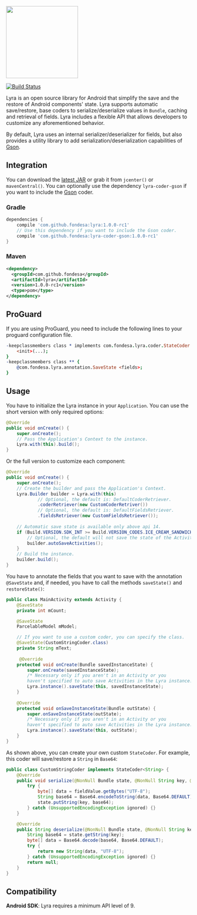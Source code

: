 <img src="https://raw.githubusercontent.com/Fondesa/Lyra/master/images/lyra_logo.png" height="196">

[![Build Status](https://travis-ci.org/Fondesa/Lyra.svg?branch=master)](https://travis-ci.org/Fondesa/Lyra)

Lyra is an open source library for Android that simplify the save and the restore of Android components' state.
Lyra supports automatic save/restore, base coders to serialize/deserialize values in `Bundle`, caching and retrieval of fields. Lyra includes a flexible API that allows developers to customize any aforementioned behavior.

By default, Lyra uses an internal serializer/deserializer for fields, but also provides a utility library to add serialization/deserialization capabilities of [Gson][1].

Integration
------

You can download the [latest JAR][2] or grab it from ```jcenter()``` or ```mavenCentral()```.
You can optionally use the dependency `lyra-coder-gson` if you want to include the [Gson][1] coder.

### Gradle ###

```gradle
dependencies {
    compile 'com.github.fondesa:lyra:1.0.0-rc1'
    // Use this dependency if you want to include the Gson coder.
    compile 'com.github.fondesa:lyra-coder-gson:1.0.0-rc1'
}
```

### Maven ###

```xml
<dependency>
  <groupId>com.github.fondesa</groupId>
  <artifactId>lyra</artifactId>
  <version>1.0.0-rc1</version>
  <type>pom</type>
</dependency>
```

ProGuard
--------

If you are using ProGuard, you need to include the following lines to your proguard configuration file.

```pro
-keepclassmembers class * implements com.fondesa.lyra.coder.StateCoder {
    <init>(...);
}
-keepclassmembers class ** {
    @com.fondesa.lyra.annotation.SaveState <fields>;
}
```

Usage
------

You have to initialize the Lyra instance in your `Application`.
You can use the short version with only required options:

```java
@Override
public void onCreate() {
    super.onCreate();
    // Pass the Application's Context to the instance.
    Lyra.with(this).build();
}
```

Or the full version to customize each component:

```java
@Override
public void onCreate() {
    super.onCreate();
    // Create the builder and pass the Application's Context.
    Lyra.Builder builder = Lyra.with(this)
            // Optional, the default is: DefaultCoderRetriever.
            .coderRetriever(new CustomCoderRetriver())
            // Optional, the default is: DefaultFieldsRetriever.
            .fieldsRetriever(new CustomFieldsRetriever());
    
    // Automatic save state is available only above api 14.
    if (Build.VERSION.SDK_INT >= Build.VERSION_CODES.ICE_CREAM_SANDWICH) {
        // Optional, the default will not save the state of the Activities automatically.
        builder.autoSaveActivities();
    }
    // Build the instance.
    builder.build();
}
```

You have to annotate the fields that you want to save with the annotation `@SaveState` and, if needed, you have to call the methods `saveState()` and `restoreState()`:

```java
public class MainActivity extends Activity {
    @SaveState
    private int mCount;

    @SaveState
    ParcelableModel mModel;

    // If you want to use a custom coder, you can specify the class.
    @SaveState(CustomStringCoder.class)
    private String mText;
    
     @Override
    protected void onCreate(Bundle savedInstanceState) {
        super.onCreate(savedInstanceState);
        /* Necessary only if you aren't in an Activity or you 
        haven't specified to auto save Activities in the Lyra instance. */
        Lyra.instance().saveState(this, savedInstanceState);
    }
    
    @Override
    protected void onSaveInstanceState(Bundle outState) {
        super.onSaveInstanceState(outState);
        /* Necessary only if you aren't in an Activity or you 
        haven't specified to auto save Activities in the Lyra instance. */
        Lyra.instance().saveState(this, outState);
    }
}
```

As shown above, you can create your own custom `StateCoder`. For example, this coder will save/restore a `String` in `Base64`:

```java
public class CustomStringCoder implements StateCoder<String> {
    @Override
    public void serialize(@NonNull Bundle state, @NonNull String key, @NonNull String fieldValue) {
        try {
            byte[] data = fieldValue.getBytes("UTF-8");
            String base64 = Base64.encodeToString(data, Base64.DEFAULT);
            state.putString(key, base64);
        } catch (UnsupportedEncodingException ignored) {}
    }

    @Override
    public String deserialize(@NonNull Bundle state, @NonNull String key) {
        String base64 = state.getString(key);
        byte[] data = Base64.decode(base64, Base64.DEFAULT);
        try {
            return new String(data, "UTF-8");
        } catch (UnsupportedEncodingException ignored) {}
        return null;
    }
}
```

Compatibility
------

**Android SDK**: Lyra requires a minimum API level of 9.


[1]: https://github.com/google/gson
[2]: https://repo1.maven.org/maven2/com/github/fondesa/lyra/1.0.0-rc1/lyra-1.0.0-rc1-sources.jar

